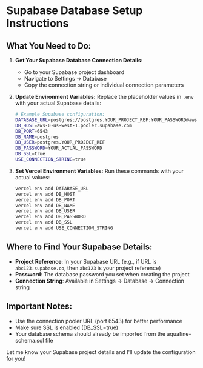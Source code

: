 # Supabase Database Setup Instructions

## What You Need to Do:

1. **Get Your Supabase Database Connection Details:**
   - Go to your Supabase project dashboard
   - Navigate to Settings → Database
   - Copy the connection string or individual connection parameters

2. **Update Environment Variables:**
   Replace the placeholder values in `.env` with your actual Supabase details:
   
   ```bash
   # Example Supabase configuration:
   DATABASE_URL=postgres://postgres.YOUR_PROJECT_REF:YOUR_PASSWORD@aws-0-us-west-1.pooler.supabase.com:6543/postgres
   DB_HOST=aws-0-us-west-1.pooler.supabase.com
   DB_PORT=6543
   DB_NAME=postgres
   DB_USER=postgres.YOUR_PROJECT_REF
   DB_PASSWORD=YOUR_ACTUAL_PASSWORD
   DB_SSL=true
   USE_CONNECTION_STRING=true
   ```

3. **Set Vercel Environment Variables:**
   Run these commands with your actual values:
   ```bash
   vercel env add DATABASE_URL
   vercel env add DB_HOST
   vercel env add DB_PORT
   vercel env add DB_NAME
   vercel env add DB_USER
   vercel env add DB_PASSWORD
   vercel env add DB_SSL
   vercel env add USE_CONNECTION_STRING
   ```

## Where to Find Your Supabase Details:
- **Project Reference**: In your Supabase URL (e.g., if URL is `abc123.supabase.co`, then `abc123` is your project reference)
- **Password**: The database password you set when creating the project
- **Connection String**: Available in Settings → Database → Connection string

## Important Notes:
- Use the connection pooler URL (port 6543) for better performance
- Make sure SSL is enabled (DB_SSL=true)
- Your database schema should already be imported from the aquafine-schema.sql file

Let me know your Supabase project details and I'll update the configuration for you!
